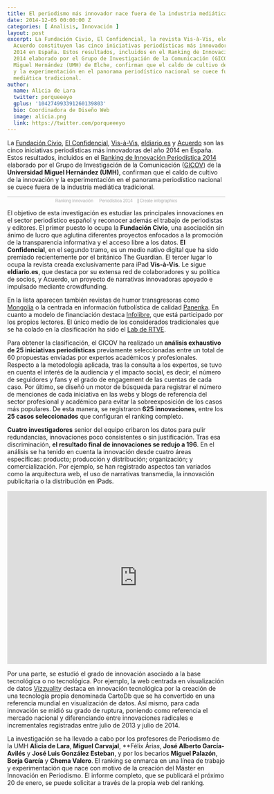 ```yaml
---
title: El periodismo más innovador nace fuera de la industria mediática tradicional
date: 2014-12-05 00:00:00 Z
categories: [ Analisis, Innovación ]
layout: post
excerpt: La Fundación Civio, El Confidencial, la revista Vis-à-Vis, eldiario.es y
  Acuerdo constituyen las cinco iniciativas periodísticas más innovadoras del año
  2014 en España. Estos resultados, incluidos en el Ranking de Innovación Periodística
  2014 elaborado por el Grupo de Investigación de la Comunicación (GICOV) de la Universidad
  Miguel Hernández (UMH) de Elche, confirman que el caldo de cultivo de la innovación
  y la experimentación en el panorama periodístico nacional se cuece fuera de la industria
  mediática tradicional.
author:
  name: Alicia de Lara
  twitter: porqueeeyo
  gplus: '104274993391260139803'
  bio: Coordinadora de Diseño Web
  image: alicia.png
  link: https://twitter.com/porqueeeyo
---
```


La [Fundación Civio](http://bit.ly/civio), [El Confidencial](http://bit.ly/confiden), [Vis-à-Vis](http://bit.ly/revvisavis), [eldiario.es](http://bit.ly/eldiarioes) y [Acuerdo](http://bit.ly/acuerdous) son las cinco iniciativas periodísticas más innovadoras del año 2014 en España. Estos resultados, incluidos en el [Ranking de Innovación Periodística 2014](http://mip.umh.es/ranking/) elaborado por el Grupo de Investigación de la Comunicación ([GICOV](http://gicov.umh.es/)) de la **Universidad Miguel Hernández (UMH)**, confirman que el caldo de cultivo de la innovación y la experimentación en el panorama periodístico nacional se cuece fuera de la industria mediática tradicional. 

<script id="infogram_0_ranking-innovacionperiodistica-2014" src="https://e.infogr.am/js/embed.js?XKi" type="text/javascript"></script><div style="width:100%;border-top:1px solid #acacac;padding-top:3px;font-family:Arial;font-size:10px;text-align:center;"><a target="_blank" href="https://infogr.am/ranking-innovacionperiodistica-2014" style="color:#acacac;text-decoration:none;">Ranking Innovación     Periodística 2014    </a> | <a style="color:#acacac;text-decoration:none;" href="https://infogr.am" target="_blank">Create infographics</a></div>

El objetivo de esta investigación es estudiar las principales innovaciones en el sector periodístico español y reconocer además el trabajo de periodistas y editores. El primer puesto lo ocupa la **Fundación Civio**, una asociación sin ánimo de lucro que aglutina diferentes proyectos enfocados a la promoción de la transparencia informativa y el acceso libre a los datos. **El Confidencial**, en el segundo tramo, es un medio nativo digital que ha sido premiado recientemente por el británico The Guardian. El tercer lugar lo ocupa la revista creada exclusivamente para iPad **Vis-à-Vis**. Le sigue **eldiario.es**, que destaca por su extensa red de colaboradores y su política de socios, y Acuerdo, un proyecto de narrativas innovadoras apoyado e impulsado mediante crowdfunding. 

En la lista aparecen también revistas de humor transgresoras como [Mongolia](http://bit.ly/revistamongolia) o la centrada en información futbolística de calidad [Panenka](http://bit.ly/revpanenka). En cuanto a modelo de financiación destaca [Infolibre](http://bit.ly/diarioinfolibre), que está participado por los propios lectores. El único medio de los considerados tradicionales que se ha colado en la clasificación ha sido el [Lab de RTVE](http://bit.ly/labtrve). 

Para obtener la clasificación, el GICOV ha realizado un **análisis exhaustivo de 25 iniciativas periodísticas** previamente seleccionadas entre un total de 60 propuestas enviadas por expertos académicos y profesionales. Respecto a la metodología aplicada, tras la consulta a los expertos, se tuvo en cuenta el interés de la audiencia y el impacto social, es decir, el número de seguidores y fans y el grado de engagement de las cuentas de cada caso. Por último, se diseñó un motor de búsqueda para registrar el número de menciones de cada iniciativa en las webs y blogs de referencia del sector profesional y académico para evitar la sobreexposición de los casos más populares. De esta manera, se registraron **625 innovaciones**, entre los **25 casos seleccionados** que configuran el ranking completo. 

**Cuatro investigadores** senior del equipo cribaron los datos para pulir redundancias, innovaciones poco consistentes o sin justificación. Tras esa discriminación, **el resultado final de innovaciones se redujo a 196**. En el análisis se ha tenido en cuenta la innovación desde cuatro áreas específicas: producto; producción y distribución; organización; y comercialización. Por ejemplo, se han registrado aspectos tan variados como la arquitectura web, el uso de narrativas transmedia, la innovación publicitaria o la distribución en iPads. 

<iframe src="http://www.porcentual.es/backoffice/widget.html#/charts/qTw6gQdannyIEAv8SY-PPg/widget" frameborder="0" style="width:600px; height: 400px;"></iframe>

Por una parte, se estudió el grado de innovación asociado a la base tecnológica o no tecnológica. Por ejemplo, la web centrada en visualización de datos [Vizzuality](http://bit.ly/vizzuality) destaca en innovación tecnológica por la creación de una tecnología propia denominada CartoDb que se ha convertido en una referencia mundial en visualización de datos. Así mismo, para cada innovación se midió su grado de ruptura, poniendo como referencia el mercado nacional y diferenciando entre innovaciones radicales e incrementales registradas entre julio de 2013 y julio de 2014. 

La investigación se ha llevado a cabo por los profesores de Periodismo de la UMH **Alicia de Lara**, **Miguel Carvajal**, **Félix Ária*s*, **José Alberto García-Avilés** y **José Luis González Esteban**, y por los becarios **Miguel Palazón**, **Borja García** y **Chema Valero**. El ranking se enmarca en una línea de trabajo y experimentación que nace con motivo de la creación del Máster en Innovación en Periodismo. El informe completo, que se publicará el próximo 20 de enero, se puede solicitar a través de la propia web del ranking.